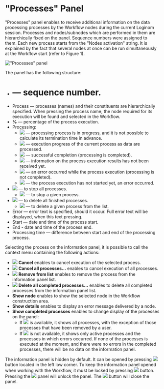 # "Processes" Panel

"Processes" panel enables to receive additional information on the data processing processes by the Workflow nodes during the current Loginom session. Processes and nodes/subnodes which are performed in them are hierarchically fixed on the panel. Sequence numbers were assigned to them. Each new process starts from the "Nodes activation" string. It is explained by the fact that several nodes at once can be run simultaneously at the Workflow start (refer to Figure 1).

!["Processes" panel](./information-panel-1.png)

The panel has the following structure:

* # — sequence number.
* Process — processes (names) and their constituents are hierarchically specified. When pressing the process name, the node required for its execution will be found and selected in the Workflow.
* **%** — percentage of the process execution.
* Processing:
   * ![](./information-panel-2.png) — processing process is in progress, and it is not possible to calculate its termination time in advance.
   * ![](./information-panel-3.png) — execution progress of the current process as data are processed.
   * ![](./information-panel-4.png) — successful completion (processing is completed).
   * ![](./information-panel-5.png) — information on the process execution results has not been received yet.
   * ![](./information-panel-6.png) — an error occurred while the process execution (processing is not completed).
   * ![](./information-panel-7.png) — the process execution has not started yet, an error occurred.
* ![](../images/icons/toolbar-controls/stop-all_default.svg) — to stop all processes.
   * ![](../images/icons/toolbar-controls/stop_default.svg) — to stop a given process.
* ![](../images/icons/toolbar-controls/delete-all_default.svg) — to delete all finished processes.
   * ![](../images/icons/toolbar-controls/delete_default.svg) — to delete a given process from the list.
* Error — error text is specified, should it occur. Full error text will be displayed, when this text pressing.
* Start — date and time of the process start.
* End - date and time of the process end.
* Processing time — difference between start and end of the processing process.

Selecting the process on the information panel, it is possible to call the context menu containing the following actions:

* ![](../images/icons/toolbar-controls/stop-all_default.svg) **Cancel** enables to cancel execution of the selected process.
* ![](../images/icons/toolbar-controls/stop_default.svg) **Cancel all processes...** enables to cancel execution of all processes.
* ![](../images/icons/toolbar-controls/delete_default.svg) **Remove from list** enables to remove the process from the information panel list.
* ![](../images/icons/toolbar-controls/delete-all_default.svg) **Delete all completed processes...** enables to delete all completed processes from the information panel list.
* **Show node** enables to show the selected node in the Workflow construction area.
* **Show details** enables to display an error message delivered by a node.
* **Show completed processes** enables to change display of the processes on the panel:
   * If ![](../images/icons/toolbar-controls/apply_default.svg) is available, it shows all processes, with the exception of those processes that have been removed by a user.
   * If ![](../images/icons/toolbar-controls/apply_default.svg) is not available, it shows only active processes and the processes in which errors occurred. If none of the processes is executed at the moment, and there were no errors in the completed processes, there will be no data on the information panel.

The information panel is hidden by default. It can be opened by pressing ![](../images/icons/systempanel_status/systempanel_status_default-01.svg) button located in the left low corner. To keep the information panel opened when working with the Workflow, it must be locked by pressing ![](../images/icons/toolbar-controls/unpin_default.svg) button. Pressing the ![](../images/icons/toolbar-controls/pin_default.svg) panel will unlock the panel.
The ![](../images/icons/toolbar-controls/clear_default.svg) button will close the panel.

